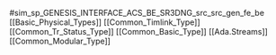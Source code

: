 #sim_sp_GENESIS_INTERFACE_ACS_BE_SR3DNG_src_src_gen_fe_be
[[Basic_Physical_Types]]
[[Common_Timlink_Type]]
[[Common_Tr_Status_Type]]
[[Common_Basic_Type]]
[[Ada.Streams]]
[[Common_Modular_Type]]

